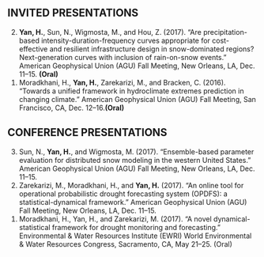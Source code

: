 ## INVITED PRESENTATIONS 
<ol reversed>
  <li><strong>Yan, H.</strong>, Sun, N., Wigmosta, M., and Hou, Z. (2017). “Are precipitation-based intensity-duration-frequency curves appropriate for cost-effective and resilient infrastructure design in snow-dominated regions? Next-generation curves with inclusion of rain-on-snow events.” American Geophysical Union (AGU) Fall Meeting, New Orleans, LA, Dec. 11–15. <strong>(Oral)</strong></li>
  <li>Moradkhani, H., <strong>Yan, H.</strong>, Zarekarizi, M., and Bracken, C. (2016). “Towards a unified framework in hydroclimate extremes prediction in changing climate.” American Geophysical Union (AGU) Fall Meeting, San Francisco, CA, Dec. 12–16.<strong>(Oral)</strong></li>
</ol>

## CONFERENCE PRESENTATIONS
<ol reversed>
  <li>Sun, N., <strong>Yan, H.</strong>, and Wigmosta, M. (2017). “Ensemble-based parameter evaluation for distributed snow modeling in the western United States.” American Geophysical Union (AGU) Fall Meeting, New Orleans, LA, Dec. 11–15.</li>
  <li>Zarekarizi, M., Moradkhani, H., and <strong>Yan, H.</strong> (2017). “An online tool for operational probabilistic drought forecasting system (OPDFS): a statistical-dynamical framework.” American Geophysical Union (AGU) Fall Meeting, New Orleans, LA, Dec. 11–15.</li>
  <li>Moradkhani, H., Yan, H., and Zarekarizi, M. (2017). “A novel dynamical-statistical framework for drought monitoring and forecasting.” Environmental & Water Resources Institute (EWRI) World Environmental & Water Resources Congress, Sacramento, CA, May 21–25. (Oral)</li>
    







</ol>
